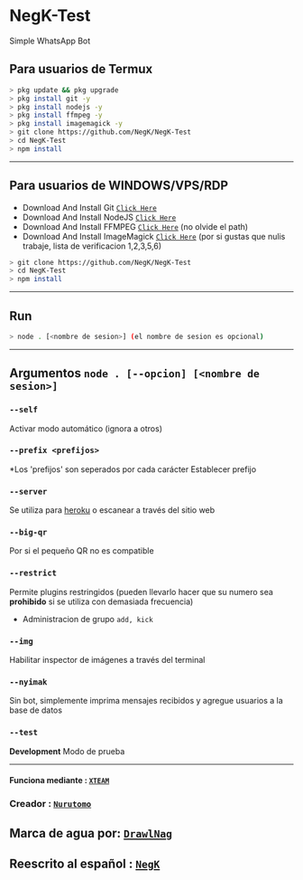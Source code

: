 # NegK-Test
Simple WhatsApp Bot

## Para usuarios de Termux

```bash
> pkg update && pkg upgrade
> pkg install git -y
> pkg install nodejs -y
> pkg install ffmpeg -y
> pkg install imagemagick -y
> git clone https://github.com/NegK/NegK-Test
> cd NegK-Test
> npm install
```

---------

## Para usuarios de WINDOWS/VPS/RDP

* Download And Install Git [`Click Here`](https://git-scm.com/downloads)
* Download And Install NodeJS [`Click Here`](https://nodejs.org/en/download)
* Download And Install FFMPEG [`Click Here`](https://ffmpeg.org/download.html) (no olvide el path)
* Download And Install ImageMagick [`Click Here`](https://imagemagick.org/script/download.php) (por si gustas que nulis trabaje, lista de verificacion 1,2,3,5,6)

```bash
> git clone https://github.com/NegK/NegK-Test
> cd NegK-Test
> npm install
```

---------

## Run

```bash
> node . [<nombre de sesion>] (el nombre de sesion es opcional)
```

---------

## Argumentos `node . [--opcion] [<nombre de sesion>]`

### `--self`

Activar modo automático (ignora a otros)

### `--prefix <prefijos>`

*Los 'prefijos' son seperados por cada carácter
Establecer prefijo

### `--server`

Se utiliza para [heroku](https://heroku.com/) o escanear a través del sitio web

### `--big-qr`

Por si el pequeño QR no es compatible

### `--restrict`

Permite plugins restringidos (pueden llevarlo hacer que su numero sea **prohibido** si se utiliza con demasiada frecuencia)

* Administracion de grupo `add, kick`

### `--img`

Habilitar inspector de imágenes a través del terminal

### `--nyimak`

Sin bot, simplemente imprima mensajes recibidos y agregue usuarios a la base de datos

### `--test`

**Development** Modo de prueba

---------

#### Funciona mediante : [`XTEAM`](https://api.xteam.xyz)

### Creador : [`Nurutomo`](https://GitHub.com/Nurutomo)

## Marca de agua por: [`DrawlNag`](https://youtube.com/c/DrawlNag)

## Reescrito al español : [`NegK`](https://github.com/NegK)
